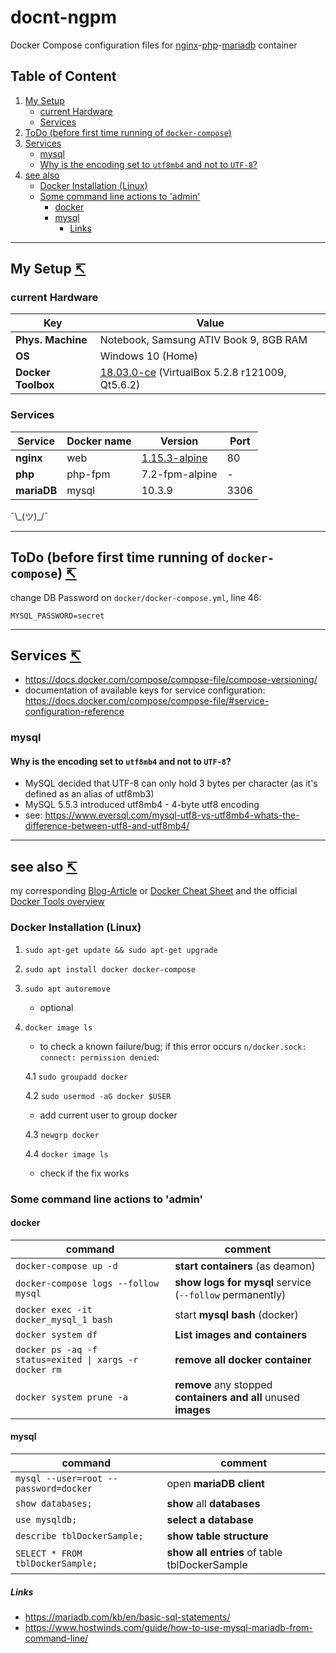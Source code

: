 # docnt-ngpm
Docker Compose configuration files for [nginx](https://unit.nginx.org/)-[php](https://www.php.net/)-[mariadb](https://mariadb.org/) container

<a name="toc"></a>

## Table of Content
1. [My Setup](#my-setup)
   * [current Hardware](#my-setup_current-hardware)
   * [Services](#my-setup_services)
1. [ToDo (before first time running of `docker-compose`)](#todo-before-first-run)
1. [Services](#services)
   * [mysql](#services_mysql)
   * [Why is the encoding set to `utf8mb4` and not to `UTF-8`?](#services_mysql_why-utf8mb4)
1. [see also](#see-also)
   * [Docker Installation (Linux)](#see-also_docker-installation)
   * [Some command line actions to 'admin'](#see-also_command-line-actions)
     * [docker](#see-also_command-line-actions_docker)
     * [mysql](#see-also_command-line-actions_mysql)
       * [Links](#see-also_command-line-actions_mysql_links)

---
<a name="my-setup"></a>

## My Setup [↸](#toc)

<a name="my-setup_current-hardware"></a>

### current Hardware

| Key | Value |
| --- | --- |
| **Phys. Machine** | Notebook, Samsung ATIV Book 9, 8GB RAM|
| **OS** | Windows 10 (Home) |
| **Docker Toolbox** | [18.03.0-ce](https://github.com/docker/toolbox/releases/tag/v18.03.0-ce) (VirtualBox 5.2.8 r121009, Qt5.6.2) |

<a name="my-setup_services"></a>

### Services

| Service | Docker name | Version | Port |
| --- | --- | --- | --- |
| **nginx** | web | [1.15.3-alpine](https://github.com/docker-library/repo-info/blob/master/repos/nginx/local/1.15-alpine.md) | 80 |
| **php** | php-fpm | 7.2-fpm-alpine | - |
| **mariaDB** | mysql | 10.3.9 | 3306 |

¯\\\_(ツ)\_/¯

---
<a name="todo-before-first-run"></a>

## ToDo (before first time running of `docker-compose`) [↸](#toc)

change DB Password on `docker/docker-compose.yml`, line 46:

   `MYSQL_PASSWORD=secret`

---
<a name="services"></a>

## Services [↸](#toc)

* https://docs.docker.com/compose/compose-file/compose-versioning/
* documentation of available keys for service configuration: https://docs.docker.com/compose/compose-file/#service-configuration-reference

<a name="services_mysql"></a>

### mysql

<a name="services_mysql_why-utf8mb4"></a>

#### Why is the encoding set to `utf8mb4` and not to `UTF-8`?

* MySQL decided that UTF-8 can only hold 3 bytes per character (as it's defined as an alias of utf8mb3)
* MySQL 5.5.3 introduced utf8mb4 - 4-byte utf8 encoding
* see: https://www.eversql.com/mysql-utf8-vs-utf8mb4-whats-the-difference-between-utf8-and-utf8mb4/

---
<a name="see-also"></a>

## see also [↸](#toc)

my corresponding [Blog-Article](http://mysolutions.blog.lederich.de/2018/10/03/einen-webserver-mit-docker-toolbox-erstellen/) or [Docker Cheat Sheet](https://github.com/dele1972/my-Docker-Cheat-Sheet) and the official [Docker Tools overview](https://docs.docker.com/toolbox/overview/)

<a name="see-also_docker-installation"></a>

### Docker Installation (Linux)

1. `sudo apt-get update && sudo apt-get upgrade`
2. `sudo apt install docker docker-compose`
3. `sudo apt autoremove`
   - optional
4. `docker image ls`
   - to check a known failure/bug; if this error occurs `n/docker.sock: connect: permission denied`:

   4.1 `sudo groupadd docker`

   4.2 `sudo usermod -aG docker $USER`
      - add current user to group docker

   4.3 `newgrp docker`

   4.4 `docker image ls`
      - check if the fix works

<a name="see-also_command-line-actions"></a>

### Some command line actions to 'admin'

<a name="see-also_command-line-actions_docker"></a>

#### docker

| command | comment |
| --- | --- |
| `docker-compose up -d` | **start containers** (as deamon) |
| `docker-compose logs --follow mysql` | **show logs for mysql** service (`--follow` permanently) |
| `docker exec -it docker_mysql_1 bash` | start **mysql bash** (docker) |
| `docker system df` | **List images and containers** |
| `docker ps -aq -f status=exited \| xargs -r docker rm` | **remove all docker container** |
| `docker system prune -a` | **remove** any stopped **containers and all** unused **images** |

<a name="see-also_command-line-actions_mysql"></a>

#### mysql

| command | comment |
| --- | --- |
| `mysql --user=root --password=docker` | open **mariaDB client** |
| `show databases;` | **show** all **databases** |
| `use mysqldb;` | **select a database** |
| `describe tblDockerSample;` | **show table structure** |
| `SELECT * FROM tblDockerSample;` | **show all entries** of table tblDockerSample|

<a name="see-also_command-line-actions_mysql_links"></a>

##### Links

* https://mariadb.com/kb/en/basic-sql-statements/
* https://www.hostwinds.com/guide/how-to-use-mysql-mariadb-from-command-line/
